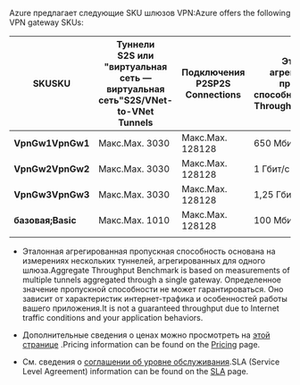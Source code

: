 <span data-ttu-id="46eea-101">Azure предлагает следующие SKU шлюзов VPN:</span><span class="sxs-lookup"><span data-stu-id="46eea-101">Azure offers the following VPN gateway SKUs:</span></span>

|<span data-ttu-id="46eea-102">**SKU**</span><span class="sxs-lookup"><span data-stu-id="46eea-102">**SKU**</span></span>   | <span data-ttu-id="46eea-103">**Туннели<br>S2S или "виртуальная сеть — виртуальная сеть"**</span><span class="sxs-lookup"><span data-stu-id="46eea-103">**S2S/VNet-to-VNet<br>Tunnels**</span></span> | <span data-ttu-id="46eea-104">**Подключения<br>P2S**</span><span class="sxs-lookup"><span data-stu-id="46eea-104">**P2S<br>Connections**</span></span> | <span data-ttu-id="46eea-105">**Эталонная агрегированная<br>пропускная способность**</span><span class="sxs-lookup"><span data-stu-id="46eea-105">**Aggregate<br>Throughput Benchmark**</span></span> |
|---       | ---                             | ---                    | ---                         |
|<span data-ttu-id="46eea-106">**VpnGw1**</span><span class="sxs-lookup"><span data-stu-id="46eea-106">**VpnGw1**</span></span>| <span data-ttu-id="46eea-107">Макс.</span><span class="sxs-lookup"><span data-stu-id="46eea-107">Max.</span></span> <span data-ttu-id="46eea-108">30</span><span class="sxs-lookup"><span data-stu-id="46eea-108">30</span></span>                         | <span data-ttu-id="46eea-109">Макс.</span><span class="sxs-lookup"><span data-stu-id="46eea-109">Max.</span></span> <span data-ttu-id="46eea-110">128</span><span class="sxs-lookup"><span data-stu-id="46eea-110">128</span></span>               | <span data-ttu-id="46eea-111">650 Мбит/с</span><span class="sxs-lookup"><span data-stu-id="46eea-111">650 Mbps</span></span>                    |
|<span data-ttu-id="46eea-112">**VpnGw2**</span><span class="sxs-lookup"><span data-stu-id="46eea-112">**VpnGw2**</span></span>| <span data-ttu-id="46eea-113">Макс.</span><span class="sxs-lookup"><span data-stu-id="46eea-113">Max.</span></span> <span data-ttu-id="46eea-114">30</span><span class="sxs-lookup"><span data-stu-id="46eea-114">30</span></span>                         | <span data-ttu-id="46eea-115">Макс.</span><span class="sxs-lookup"><span data-stu-id="46eea-115">Max.</span></span> <span data-ttu-id="46eea-116">128</span><span class="sxs-lookup"><span data-stu-id="46eea-116">128</span></span>               | <span data-ttu-id="46eea-117">1 Гбит/с</span><span class="sxs-lookup"><span data-stu-id="46eea-117">1 Gbps</span></span>                      |
|<span data-ttu-id="46eea-118">**VpnGw3**</span><span class="sxs-lookup"><span data-stu-id="46eea-118">**VpnGw3**</span></span>| <span data-ttu-id="46eea-119">Макс.</span><span class="sxs-lookup"><span data-stu-id="46eea-119">Max.</span></span> <span data-ttu-id="46eea-120">30</span><span class="sxs-lookup"><span data-stu-id="46eea-120">30</span></span>                         | <span data-ttu-id="46eea-121">Макс.</span><span class="sxs-lookup"><span data-stu-id="46eea-121">Max.</span></span> <span data-ttu-id="46eea-122">128</span><span class="sxs-lookup"><span data-stu-id="46eea-122">128</span></span>               | <span data-ttu-id="46eea-123">1,25 Гбит/с</span><span class="sxs-lookup"><span data-stu-id="46eea-123">1.25 Gbps</span></span>                   |
|<span data-ttu-id="46eea-124">**базовая;**</span><span class="sxs-lookup"><span data-stu-id="46eea-124">**Basic**</span></span> | <span data-ttu-id="46eea-125">Макс.</span><span class="sxs-lookup"><span data-stu-id="46eea-125">Max.</span></span> <span data-ttu-id="46eea-126">10</span><span class="sxs-lookup"><span data-stu-id="46eea-126">10</span></span>                         | <span data-ttu-id="46eea-127">Макс.</span><span class="sxs-lookup"><span data-stu-id="46eea-127">Max.</span></span> <span data-ttu-id="46eea-128">128</span><span class="sxs-lookup"><span data-stu-id="46eea-128">128</span></span>               | <span data-ttu-id="46eea-129">100 Мбит/с</span><span class="sxs-lookup"><span data-stu-id="46eea-129">100 Mbps</span></span>                    | 
|          |                                 |                        |                             | 

- <span data-ttu-id="46eea-130">Эталонная агрегированная пропускная способность основана на измерениях нескольких туннелей, агрегированных для одного шлюза.</span><span class="sxs-lookup"><span data-stu-id="46eea-130">Aggregate Throughput Benchmark is based on measurements of multiple tunnels aggregated through a single gateway.</span></span> <span data-ttu-id="46eea-131">Определенное значение пропускной способности не может гарантироваться. Оно зависит от характеристик интернет-трафика и особенностей работы вашего приложения.</span><span class="sxs-lookup"><span data-stu-id="46eea-131">It is not a guaranteed throughput due to Internet traffic conditions and your application behaviors.</span></span>

- <span data-ttu-id="46eea-132">Дополнительные сведения о ценах можно просмотреть на [этой странице](https://azure.microsoft.com/pricing/details/vpn-gateway) .</span><span class="sxs-lookup"><span data-stu-id="46eea-132">Pricing information can be found on the [Pricing](https://azure.microsoft.com/pricing/details/vpn-gateway) page.</span></span>

- <span data-ttu-id="46eea-133">См. сведения о [соглашении об уровне обслуживания](https://azure.microsoft.com/support/legal/sla/vpn-gateway/).</span><span class="sxs-lookup"><span data-stu-id="46eea-133">SLA (Service Level Agreement) information can be found on the [SLA](https://azure.microsoft.com/support/legal/sla/vpn-gateway/) page.</span></span>